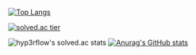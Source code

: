 <!-- ### Hi there 👋 -->

<!--
**nasnaky/nasnaky** is a ✨ _special_ ✨ repository because its `README.md` (this file) appears on your GitHub profile.

Here are some ideas to get you started:

- 🔭 I’m currently working on ...
- 🌱 I’m currently learning ...
- 👯 I’m looking to collaborate on ...
- 🤔 I’m looking for help with ...
- 💬 Ask me about ...
- 📫 How to reach me: ...
- 😄 Pronouns: ...
- ⚡ Fun fact: ...
-->


[![Top Langs](https://github-readme-stats.vercel.app/api/top-langs/?username=nasnaky)](https://github.com/anuraghazra/github-readme-stats)

[![solved.ac tier](http://mazassumnida.wtf/api/generate_badge?boj=hompens4)](https://solved.ac/nasnaky)

![hyp3rflow's solved.ac stats](https://github-readme-solvedac.hyp3rflow.vercel.app/api/?handle=hompens4)
[![Anurag's GitHub stats](https://github-readme-stats.vercel.app/api?username=nasnaky)](https://github.com/anuraghazra/github-readme-stats)

